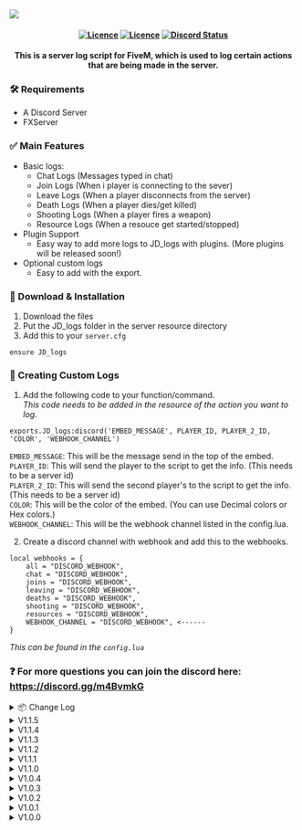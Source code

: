 <img src="https://i.gyazo.com/3894b03d4351bcb566ec85afc7f9b231.png">

<h4 align="center">
	<a href="https://github.com/JokeDevil-com/JD_logs/releases/latest" title=""><img alt="Licence" src="https://img.shields.io/github/release/JokeDevil-com/JD_logs.svg"></a>
	<a href="LICENSE" title=""><img alt="Licence" src="https://img.shields.io/github/license/JokeDevil-com/JD_logs.svg"></a>
	<a href="https://discord.gg/m4BvmkG" title=""><img alt="Discord Status" src="https://discordapp.com/api/guilds/721339695199682611/widget.png"></a>
</h4>

<h4 align="center">
This is a server log script for FiveM, which is used to log certain actions that are being made in the server.
</h5>

### 🛠 Requirements
- A Discord Server
- FXServer

### ✅ Main Features
- Basic logs:
  - Chat Logs (Messages typed in chat)
  - Join Logs (When i player is connecting to the sever)
  - Leave Logs (When a player disconnects from the server)
  - Death Logs (When a player dies/get killed)
  - Shooting Logs (When a player fires a weapon)
  - Resource Logs (When a resouce get started/stopped)
- Plugin Support
  - Easy way to add more logs to JD_logs with plugins. (More plugins will be released soon!)
- Optional custom logs
  - Easy to add with the export.

### 🔧 Download & Installation

1. Download the files
2. Put the JD_logs folder in the server resource directory
3. Add this to your `server.cfg`
```
ensure JD_logs
```

### 📝 Creating Custom Logs

1. Add the following code to your function/command.<br>
*This code needs to be added in the resource of the action you want to log.*
```
exports.JD_logs:discord('EMBED_MESSAGE', PLAYER_ID, PLAYER_2_ID, 'COLOR', 'WEBHOOK_CHANNEL')
```
`EMBED_MESSAGE`: This will be the message send in the top of the embed.<br>
`PLAYER_ID`: This will send the player to the script to get the info. (This needs to be a server id)<br>
`PLAYER_2_ID`: This will send the second player's to the script to get the info. (This needs to be a server id)<br>
`COLOR`: This will be the color of the embed. (You can use Decimal colors or Hex colors.)<br>
`WEBHOOK_CHANNEL`: This will be the webhook channel listed in the config.lua.<br>


2. Create a discord channel with webhook and add this to the webhooks.
```
local webhooks = {
	all = "DISCORD_WEBHOOK",
	chat = "DISCORD_WEBHOOK",
	joins = "DISCORD_WEBHOOK",
	leaving = "DISCORD_WEBHOOK",
	deaths = "DISCORD_WEBHOOK",
	shooting = "DISCORD_WEBHOOK",
	resources = "DISCORD_WEBHOOK",
	WEBHOOK_CHANNEL = "DISCORD_WEBHOOK", <------
}
```
*This can be found in the `config.lua`*

### ❓ For more questions you can join the discord here: https://discord.gg/m4BvmkG

<details>
  <summary>📦 Change Log</summary>
	<br>

<details>
<summary>V1.3.0</summary>
• Added Plugin Support<br>
</details>
<summary>V1.1.6</summary>
• Fixed Death logs issue<br>
</details>
<details>
<summary>V1.1.5</summary>
• Bug fix/code clean up<br>
</details>
<details>
<summary>V1.1.4</summary>
• Bug fixes<br>
</details>
<details>
<summary>V1.1.3</summary>
• Bug fixes<br>
</details>
<details>
<summary>V1.1.2</summary>
• Added: License Identifier <code>Config.license = true</code> <br>
• Added: Player IP address <code>Config.IP = true</code><br>
</details>
<details>
<summary>V1.1.1</summary>
• Added hex color code support. (Old decimal color codes will still work.)<br>
• Added option to hide player info on exports. (Very simple just change the PLAYER_ID to 0 and it wont show any info.)
</details>
<details>
<summary>V1.1.0</summary>
• Reworked Export function. (Now with identifier support)<br>
</details>
<details>
<summary>V1.0.4</summary>
• Added Nearest Postal For This Postal Map<br>
• Added check if the identifier is available ( Prevents some errors :slight_smile: )<br>
• Fixed some small bugs<br>
</details>
<details>
<summary>V1.0.3</summary>
• Added Discord Identifier<br>
• Added Steam Profile URL<br>
• Fixed Death Reason<br>
• Player commited suicide<br>
• Player was murdered<br>
• Player Died (Other reasons like getting run over or random explosions)<br>
</details>
<details>
<summary>V1.0.2</summary>
• Added more Customizations<br>
&nbsp;&nbsp;• Bot's Username<br>
&nbsp;&nbsp;• Bot's Avatar<br>
&nbsp;&nbsp;• Embed Community Name<br>
&nbsp;&nbsp;• Embed Community Logo<br>
• Color settings for default Events<br>
• Added Player ID to default Events<br>
• Added Option to enable/disable Player ID<br>
• Added option to enable/disable Steam ID<br>
</details>
<details>
<summary>V1.0.1</summary>
• Added option to disable Shooting Logs<br>
</details>
<details>
<summary>V1.0.0</summary>
• All log channel<br>
• Log to seperate channels<br>
• Log from server or client side<br>
• Easy changeble Avatar and Username<br>
</details>
</details>
